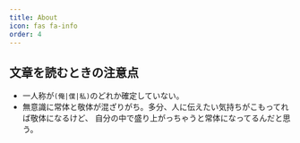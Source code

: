 ```yaml
---
title: About
icon: fas fa-info
order: 4
---
```


## 文章を読むときの注意点
- 一人称が`(俺|僕|私)`のどれか確定していない。
- 無意識に常体と敬体が混ざりがち。多分、人に伝えたい気持ちがこもってれば敬体になるけど、
自分の中で盛り上がっちゃうと常体になってるんだと思う。
